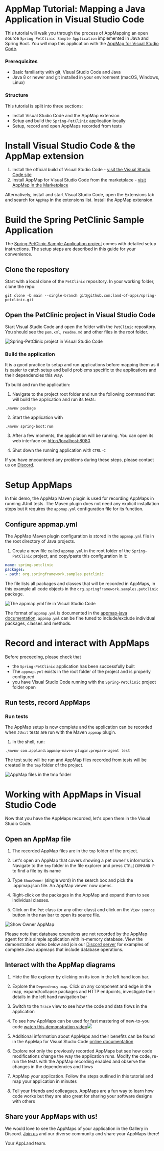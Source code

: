 # AppMap Tutorial: Mapping a Java Application in Visual Studio Code

This tutorial will walk you through the process of AppMapping an open source `Spring PetClinic Sample Application` implemented in Java and Spring Boot. You will map this application with the [AppMap for Visual Studio Code](https://marketplace.visualstudio.com/items?itemName=appland.appmap).

### Prerequisites

 - Basic familiarity with git, Visual Studio Code and Java
 - Java 8 or newer and git installed in your environment (macOS, Windows, Linux)

### Structure

This tutorial is split into three sections:
- Install Visual Studio Code and the AppMap extension 
- Setup and build the `Spring-PetClinic` application locally
- Setup, record and open AppMaps recorded from tests


# Install Visual Studio Code & the AppMap extension 
1. Install the official build of Visual Studio Code - [visit the Visual Studio Code site](https://code.visualstudio.com/)
2. Install AppMap for Visual Studio Code from the marketplace - [visit AppMap in the Marketplace](https://marketplace.visualstudio.com/items?itemName=appland.appmap)

Alternatively, install and start Visual Studio Code, open the Extensions tab and search for `AppMap` in the extensions list. Install the AppMap extension.

# Build the Spring PetClinic Sample Application

The [Spring PetClinic Sample Application project](https://github.com/land-of-apps/spring-petclinic/tree/main) comes with detailed setup instructions. The setup steps are described in this guide for your convenience.

## Clone the repository

Start with a local clone of the `PetClinic` repository. In your working folder, clone the repo:

```shell
git clone -b main --single-branch git@github.com:land-of-apps/spring-petclinic.git
```

## Open the PetClinic project in Visual Studio Code

Start Visual Studio Code and open the folder with the `PetClinic` repository. You should see the `pom.xml`, `readme.md` and other files in the root folder.

![Spring-PetClinic project in Visual Studio Code](https://vscode-appmap.s3.us-east-2.amazonaws.com/media/petclinic-project.png)

### Build the application

It is a good practice to setup and run applications before mapping them as it is easier to catch setup and build problems specific to the applications and their dependencies this way.

To build and run the application:

1. Navigate to the project root folder and run the following command that will build the application and run its tests:
```shell
./mvnw package
```

2. Start the application with   
```shell
./mvnw spring-boot:run
```

3. After a few moments, the application will be running. You can open its web interface on [http://localhost:8080](http://localhost:8080).

2. Shut down the running application with `CTRL-C`

If you have encountered any problems during these steps, please contact us on [Discord](https://discord.com/invite/N9VUap6).

# Setup AppMaps

In this demo, the AppMap Maven plugin is used for recording AppMaps in running JUnit tests. The Maven plugin does not need any explicit installation steps but it requires the `appmap.yml` configuration file for its function.

## Configure appmap.yml

The AppMap Maven plugin configuration is stored in the `appmap.yml` file in the root directory of Java projects. 

1. Create a new file called `appmap.yml` in the root folder of the `Spring-PetClinic` project, and copy/paste this configuration in it: 
   
```yaml
name: spring-petclinic
packages:
- path: org.springframework.samples.petclinic
```
The file lists all packages and classes that will be recorded in AppMaps, in this example all code objects in the `org.springframework.samples.petclinic` package.

![The appmap.yml file in Visual Studio Code](https://vscode-appmap.s3.us-east-2.amazonaws.com/media/petclinic-appmapyml.png)

The format of `appmap.yml` is documented in the [appmap-java documentation](https://github.com/applandinc/appmap-java/blob/master/README.md). `appmap.yml` can be fine tuned to include/exclude individual packages, classes and methods.

# Record and interact with AppMaps

Before proceeding, please check that
- the `Spring-PetClinic` application has been successfully built
- The `appmap.yml` exists in the root folder of the project and is properly configured
- you have Visual Studio Code running with the `Spring-PetClinic` project folder open

## Run tests, record AppMaps

### Run tests

The AppMap setup is now complete and the application can be recorded when `JUnit` tests are run with the Maven `appmap` plugin.

1. In the shell, run:

```shell
./mvnw com.appland:appmap-maven-plugin:prepare-agent test
```

The test suite will be run and AppMap files recorded from tests will be created in the `tmp` folder of the project.

![AppMap files in the tmp folder](https://vscode-appmap.s3.us-east-2.amazonaws.com/media/petclinic-appmaps.png)

# Working with AppMaps in Visual Studio Code
Now that you have the AppMaps recorded, let's open them in the Visual Studio Code.

## Open an AppMap file

1. The recorded AppMap files are in the `tmp` folder of the project.

2. Let's open an AppMap that covers showing a pet owner's information.
Navigate to the `tmp` folder in the file explorer and press  `CTRL|COMMAND P` to find a file by its name

3. Type `ShowOwner` (single word) in the search box and pick the .appmap.json file. An AppMap viewer now opens.
   
4. Right-click on the packages in the AppMap and expand them to see individual classes.

5. Click on the `Pet` class (or any other class) and click on the `View source` button in the nav bar to open its source file.

![Show Owner AppMap](https://vscode-appmap.s3.us-east-2.amazonaws.com/media/petclinic-appmap.png)

Please note that database operations are not recorded by the AppMap agent for this simple application with in-memory database. View the demonstration video below and join our [Discord server](https://discord.com/invite/N9VUap6) for examples of complete Java appmaps that include database operations.

## Interact with the AppMap diagrams

1. Hide the file explorer by clicking on its icon in the left hand icon bar.

2. Explore the `Dependency map`. Click on any component and edge in the map, expand/collapse packages and HTTP endpoints, investigate their details in the left hand navigation bar

3. Switch to the `Trace` view to see how the code and data flows in the application

4. To see how AppMaps can be used for fast mastering of new-to-you code
<a href="https://www.loom.com/share/327f17cf25de499e9254bde366137306"> watch this demonstration video<img src="https://cdn.loom.com/sessions/thumbnails/327f17cf25de499e9254bde366137306-with-play.gif"></a> 

5. Additional information about AppMaps and their benefits can be found in the AppMap for Visual Studio Code [online documentation](https://github.com/applandinc/vscode-appland/blob/master/README.md)

6. Explore not only the previously recorded AppMaps but see how code modifications change the way the application runs. Modify the code, re-run the tests with the AppMap recording enabled and observe the changes in the dependencies and flows

7. AppMap your application. Follow the steps outlined in this tutorial and map your application in minutes

8. Tell your friends and colleagues. AppMaps are a fun way to learn how code works but they are also great for sharing your software designs with others

## Share your AppMaps with us!
We would love to see the AppMaps of your application in the Gallery in Discord. [Join us](https://discord.com/invite/N9VUap6) and our diverse community and share your AppMaps there!


Your AppLand team.

